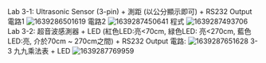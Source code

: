 Lab 3-1: Ultrasonic Sensor (3-pin) + 測距 (以公分顯示即可) + RS232 Output
電路1
![1639286501619](https://user-images.githubusercontent.com/89715433/145701687-62adb30c-8981-4627-b9eb-15abe255e9f6.jpg)
電路2
![1639287450641](https://user-images.githubusercontent.com/89715433/145701711-a5457038-5c56-439c-92c2-1144564bf5d4.jpg)
程式
![1639287493706](https://user-images.githubusercontent.com/89715433/145701720-d396beb0-507c-4b31-a65a-e0ecc7ee787a.jpg)
Lab 3-2: 超音波感測器 + LED (紅色LED:亮<70cm, 緑色LED: 亮<270cm, 藍色LED:亮, 介於70cm ~ 270cm之間) + RS232 Output
電路:
![1639287651628](https://user-images.githubusercontent.com/89715433/145701787-0258b1db-1661-438d-b563-f0045d2e5eab.jpg)
3-3 九九乘法表 + LED
![1639287769959](https://user-images.githubusercontent.com/89715433/145701828-ac7919e0-cd6e-4851-be7c-da2b3583b693.jpg)
